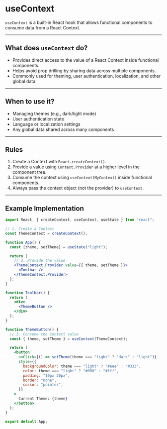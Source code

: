 # useContext

`useContext` is a built-in React hook that allows functional components to consume data from a React Context.

---

## What does `useContext` do?

- Provides direct access to the value of a React Context inside functional components.
- Helps avoid prop drilling by sharing data across multiple components.
- Commonly used for theming, user authentication, localization, and other global data.

---

## When to use it?

- Managing themes (e.g., dark/light mode)
- User authentication state
- Language or localization settings
- Any global data shared across many components

---

## Rules

1. Create a Context with `React.createContext()`.
2. Provide a value using `Context.Provider` at a higher level in the component tree.
3. Consume the context using `useContext(MyContext)` inside functional components.
4. Always pass the context object (not the provider) to `useContext`.

---

## Example Implementation

```jsx
import React, { createContext, useContext, useState } from "react";

// 1. Create a Context
const ThemeContext = createContext();

function App() {
  const [theme, setTheme] = useState("light");

  return (
    // 2. Provide the value
    <ThemeContext.Provider value={{ theme, setTheme }}>
      <Toolbar />
    </ThemeContext.Provider>
  );
}

function Toolbar() {
  return (
    <div>
      <ThemeButton />
    </div>
  );
}

function ThemeButton() {
  // 3. Consume the context value
  const { theme, setTheme } = useContext(ThemeContext);

  return (
    <button
      onClick={() => setTheme(theme === "light" ? "dark" : "light")}
      style={{
        backgroundColor: theme === "light" ? "#eee" : "#333",
        color: theme === "light" ? "#000" : "#fff",
        padding: "10px 20px",
        border: "none",
        cursor: "pointer",
      }}
    >
      Current Theme: {theme}
    </button>
  );
}

export default App;
